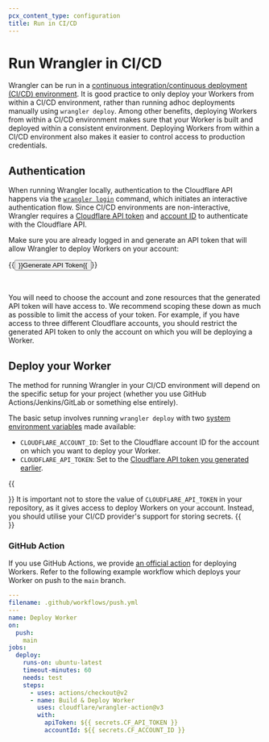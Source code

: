 ```yaml
---
pcx_content_type: configuration
title: Run in CI/CD
---
```


# Run Wrangler in CI/CD

Wrangler can be run in a [continuous integration/continuous deployment (CI/CD) environment](/workers/learning/continuous-integration/). It is good practice to only deploy your Workers from within a CI/CD environment, rather than running adhoc deployments manually using `wrangler deploy`. Among other benefits, deploying Workers from within a CI/CD environment makes sure that your Worker is built and deployed within a consistent environment. Deploying Workers from within a CI/CD environment also makes it easier to control access to production credentials.

## Authentication

When running Wrangler locally, authentication to the Cloudflare API happens via the [`wrangler login`](/workers/wrangler/commands/#login) command, which initiates an interactive authentication flow. Since CI/CD environments are non-interactive, Wrangler requires a [Cloudflare API token](/fundamentals/api/get-started/create-token/) and [account ID](/fundamentals/setup/find-account-and-zone-ids/) to authenticate with the Cloudflare API.

Make sure you are already logged in and generate an API token that will allow Wrangler to deploy Workers on your account:

<p>{{<button type="primary" href="https://dash.cloudflare.com/profile/api-tokens?permissionGroupKeys=[{%22key%22:%22workers_kv_storage%22,%22type%22:%22edit%22},{%22key%22:%22workers_scripts%22,%22type%22:%22edit%22},{%22key%22:%22workers_routes%22,%22type%22:%22edit%22},{%22key%22:%22account_settings%22,%22type%22:%22read%22},{%22key%22:%22user_details%22,%22type%22:%22read%22},{%22key%22:%22workers_tail%22,%22type%22:%22read%22},{%22key%22:%22workers_r2%22,%22type%22:%22edit%22},{%22key%22:%22page%22,%22type%22:%22edit%22},{%22key%22:%22memberships%22,%22type%22:%22read%22}]&name=Wrangler">}}Generate API Token{{</button>}}</p>

</br>

You will need to choose the account and zone resources that the generated API token will have access to. We recommend scoping these down as much as possible to limit the access of your token. For example, if you have access to three different Cloudflare accounts, you should restrict the generated API token to only the account on which you will be deploying a Worker.

## Deploy your Worker

The method for running Wrangler in your CI/CD environment will depend on the specific setup for your project (whether you use GitHub Actions/Jenkins/GitLab or something else entirely).

The basic setup involves running `wrangler deploy` with two [system environment variables](/workers/wrangler/system-environment-variables/) made available:

- `CLOUDFLARE_ACCOUNT_ID`: Set to the Cloudflare account ID for the account on which you want to deploy your Worker.
- `CLOUDFLARE_API_TOKEN`: Set to the [Cloudflare API token you generated earlier](/workers/wrangler/ci-cd/#authentication).

{{<Aside type="warning">}}
It is important not to store the value of `CLOUDFLARE_API_TOKEN` in your repository, as it gives access to deploy Workers on your account. Instead, you should utilise your CI/CD provider's support for storing secrets.
{{</Aside>}}

### GitHub Action

If you use GitHub Actions, we provide [an official action](https://github.com/cloudflare/wrangler-action) for deploying Workers. Refer to the following example workflow which deploys your Worker on push to the `main` branch.

```yaml
---
filename: .github/workflows/push.yml
---
name: Deploy Worker
on:
  push:
    main
jobs:
  deploy:
    runs-on: ubuntu-latest
    timeout-minutes: 60
    needs: test
    steps:
      - uses: actions/checkout@v2
      - name: Build & Deploy Worker
        uses: cloudflare/wrangler-action@v3
        with:
          apiToken: ${{ secrets.CF_API_TOKEN }}
          accountId: ${{ secrets.CF_ACCOUNT_ID }}
```